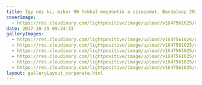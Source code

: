 ```yaml
---
title: Így néz ki, mikor 90 fokkal megdöntik a színpadot. Bandaloop 2017.
coverImage:
  - https://res.cloudinary.com/lightpositive/image/upload/v1647561025/uploads/%C3%8Dgy%20n%C3%A9z%20ki%2C%20mikor%2090%20fokkal%20megd%C3%B6ntik%20a%20sz%C3%ADnpadot.%20Bandaloop%202017./band5.jpg
date: 2017-10-25 09:24:33
galleryImages: 
  - https://res.cloudinary.com/lightpositive/image/upload/v1647561024/uploads/%C3%8Dgy%20n%C3%A9z%20ki%2C%20mikor%2090%20fokkal%20megd%C3%B6ntik%20a%20sz%C3%ADnpadot.%20Bandaloop%202017./band.jpg
  - https://res.cloudinary.com/lightpositive/image/upload/v1647561025/uploads/%C3%8Dgy%20n%C3%A9z%20ki%2C%20mikor%2090%20fokkal%20megd%C3%B6ntik%20a%20sz%C3%ADnpadot.%20Bandaloop%202017./band1.jpg
  - https://res.cloudinary.com/lightpositive/image/upload/v1647561025/uploads/%C3%8Dgy%20n%C3%A9z%20ki%2C%20mikor%2090%20fokkal%20megd%C3%B6ntik%20a%20sz%C3%ADnpadot.%20Bandaloop%202017./band2.jpg
  - https://res.cloudinary.com/lightpositive/image/upload/v1647561025/uploads/%C3%8Dgy%20n%C3%A9z%20ki%2C%20mikor%2090%20fokkal%20megd%C3%B6ntik%20a%20sz%C3%ADnpadot.%20Bandaloop%202017./band3.jpg
  - https://res.cloudinary.com/lightpositive/image/upload/v1647561025/uploads/%C3%8Dgy%20n%C3%A9z%20ki%2C%20mikor%2090%20fokkal%20megd%C3%B6ntik%20a%20sz%C3%ADnpadot.%20Bandaloop%202017./band4.jpg
  - https://res.cloudinary.com/lightpositive/image/upload/v1647561025/uploads/%C3%8Dgy%20n%C3%A9z%20ki%2C%20mikor%2090%20fokkal%20megd%C3%B6ntik%20a%20sz%C3%ADnpadot.%20Bandaloop%202017./band5.jpg
layout: galleryLayout_corporate.html
---
```

